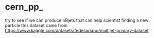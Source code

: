 # cern_pp_
try to see if we can produce nBjets that can help scientist finding a new particle 
this dataset came from 
https://www.kaggle.com/datasets/fedesoriano/multijet-primary-dataset
